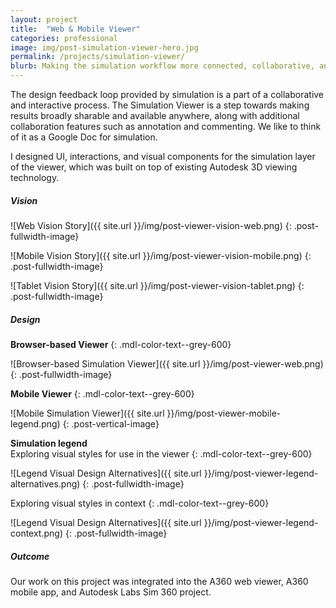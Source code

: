 ```yaml
---
layout: project
title:  "Web & Mobile Viewer"
categories: professional
image: img/post-simulation-viewer-hero.jpg
permalink: /projects/simulation-viewer/
blurb: Making the simulation workflow more connected, collaborative, and interactive.
---
```

The design feedback loop provided by simulation is a part of a collaborative and interactive process. The Simulation Viewer is a step towards making results broadly sharable and available anywhere, along with additional collaboration features such as annotation and commenting. We like to think of it as a Google Doc for simulation.

I designed UI, interactions, and visual components for the simulation layer of the viewer, which was built on top of existing Autodesk 3D viewing technology. 

##### Vision

![Web Vision Story]({{ site.url }}/img/post-viewer-vision-web.png)
{: .post-fullwidth-image}

![Mobile Vision Story]({{ site.url }}/img/post-viewer-vision-mobile.png)
{: .post-fullwidth-image}

![Tablet Vision Story]({{ site.url }}/img/post-viewer-vision-tablet.png)
{: .post-fullwidth-image}

##### Design

**Browser-based Viewer** 
{: .mdl-color-text--grey-600}

![Browser-based Simulation Viewer]({{ site.url }}/img/post-viewer-web.png)
{: .post-fullwidth-image}

**Mobile Viewer** 
{: .mdl-color-text--grey-600}

![Mobile Simulation Viewer]({{ site.url }}/img/post-viewer-mobile-legend.png)
{: .post-vertical-image}

**Simulation legend** 
<br>
Exploring visual styles for use in the viewer
{: .mdl-color-text--grey-600}

![Legend Visual Design Alternatives]({{ site.url }}/img/post-viewer-legend-alternatives.png)
{: .post-fullwidth-image}

Exploring visual styles in context
{: .mdl-color-text--grey-600}

![Legend Visual Design Alternatives]({{ site.url }}/img/post-viewer-legend-context.png)
{: .post-fullwidth-image}

##### Outcome

Our work on this project was integrated into the A360 web viewer, A360 mobile app, and Autodesk Labs Sim 360 project.
